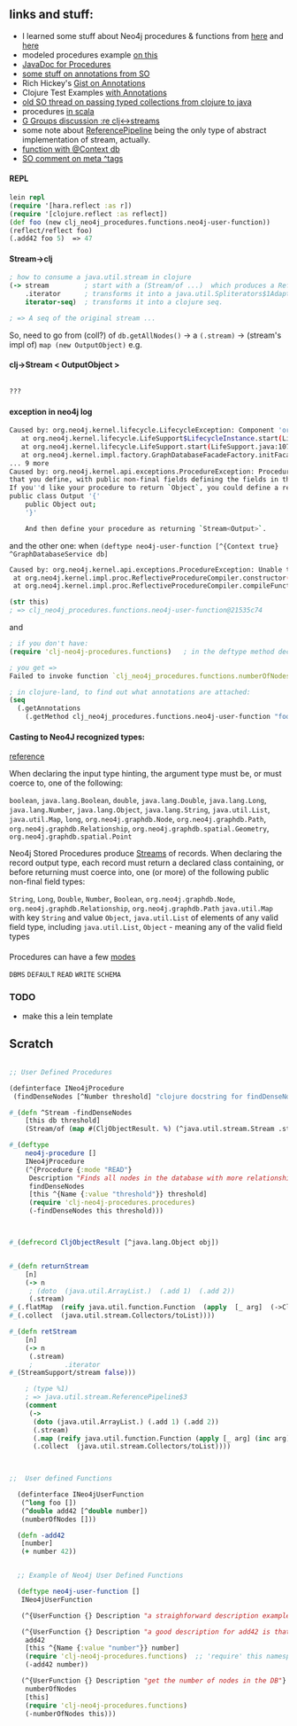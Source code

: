 ## links and stuff:

* I learned some stuff about Neo4j procedures & functions from [here](https://neo4j.com/developer/procedures-functions/) and [here](https://neo4j.com/developer/procedures-gallery/)  
* modeled procedures example [on this](https://github.com/neo4j/neo4j-documentation/blob/0dd013f399811249155c827f8f8c9a46d6fe0a09/manual/embedded-examples/src/main/java/org/neo4j/examples/ProcedureExample.java)
* [JavaDoc for Procedures](http://neo4j.com/docs/java-reference/3.0/javadocs/index.html?org/neo4j/procedure/Procedure.html)
* [some stuff on annotations from SO](http://stackoverflow.com/questions/7703467/attaching-metadata-to-a-clojure-gen-class?rq=1)
* Rich Hickey's [Gist on Annotations](https://gist.github.com/richhickey/377213)
* Clojure Test Examples [with Annotations](https://github.com/clojure/clojure/blob/master/test/clojure/test_clojure/genclass/examples.clj)
* [old SO thread on passing typed collections from clojure to java](http://stackoverflow.com/questions/3688730/how-to-pass-a-typed-collection-from-clojure-to-java)
* procedures [in scala](http://stackoverflow.com/questions/38313019/neo4j-3-0-3-stored-procedures-in-scala)
* [G Groups discussion :re clj<->streams](https://groups.google.com/forum/#!topic/clojure/xzHrDoKF0v8)
* some note about [ReferencePipeline](http://stackoverflow.com/questions/24196082/what-is-the-default-implementation-of-stream-in-java-8#comment48934957_24203010) being the only type of abstract implementation of stream, actually.
* [function with @Context db](https://github.com/neo4j-contrib/neo4j-apoc-procedures/blob/3.1/src/main/java/apoc/map/Maps.java#L55)
* [SO comment on meta ^tags](http://stackoverflow.com/questions/6484899/type-hinting-return-value-with-or-tag-meta?rq=1)


#### REPL

```clojure
lein repl
(require '[hara.reflect :as r])
(require '[clojure.reflect :as reflect])
(def foo (new clj_neo4j_procedures.functions.neo4j-user-function))
(reflect/reflect foo)
(.add42 foo 5)  => 47
```

#### Stream->clj

```clojure
; how to consume a java.util.stream in clojure
(-> stream         ; start with a (Stream/of ...)  which produces a ReferencePipeline
    .iterator      ; transforms it into a java.util.Spliterators$1Adapter
    iterator-seq)  ; transforms it into a clojure seq.

; => A seq of the original stream ... 
```

So, need to go from (coll?) of `db.getAllNodes()` -> a `(.stream)` ->  (stream's impl of) `map (new OutputObject)`  e.g.


#### clj->Stream < OutputObject > 

```clojure

???

```

#### exception in neo4j log 

```bash
Caused by: org.neo4j.kernel.lifecycle.LifecycleException: Component 'org.neo4j.kernel.impl.proc.Procedures@4496c263' was successfully initialized, but failed to start. Please see attached cause exception.
   at org.neo4j.kernel.lifecycle.LifeSupport$LifecycleInstance.start(LifeSupport.java:443)
   at org.neo4j.kernel.lifecycle.LifeSupport.start(LifeSupport.java:107)
   at org.neo4j.kernel.impl.factory.GraphDatabaseFacadeFactory.initFacade(GraphDatabaseFacadeFactory.java:189)
... 9 more
Caused by: org.neo4j.kernel.api.exceptions.ProcedureException: Procedures must return a Stream of records, where a record is a concrete class
that you define, with public non-final fields defining the fields in the record.
If you''d like your procedure to return `Object`, you could define a record class like:
public class Output '{'
    public Object out;
    '}'

    And then define your procedure as returning `Stream<Output>`.

```

and the other one:  when `(deftype neo4j-user-function [^{Context true} ^GraphDatabaseService db]` 

```bash
Caused by: org.neo4j.kernel.api.exceptions.ProcedureException: Unable to find a usable public no-argument constructor in the class `neo4j-user-function`. Please add a valid, public constructor, recompile the class and try again.
 at org.neo4j.kernel.impl.proc.ReflectiveProcedureCompiler.constructor(ReflectiveProcedureCompiler.java:260)
 at org.neo4j.kernel.impl.proc.ReflectiveProcedureCompiler.compileFunction(ReflectiveProcedureCompiler.java:94)
```

```clojure
(str this)
; => clj_neo4j_procedures.functions.neo4j-user-function@21535c74
```

and

```clojure
; if you don't have:
(require 'clj-neo4j-procedures.functions)   ; in the deftype method declarations

; you get =>
Failed to invoke function `clj_neo4j_procedures.functions.numberOfNodes`: Caused by: java.lang.IllegalStateException: Attempting to call unbound fn: #'clj-neo4j-procedures.functions/-numberOfNodes
```

```clojure
; in clojure-land, to find out what annotations are attached:
(seq 
  (.getAnnotations 
    (.getMethod clj_neo4j_procedures.functions.neo4j-user-function "foo" nil)))
```




#### Casting to Neo4J recognized types:

[reference](https://neo4j.com/docs/java-reference/current/extending-neo4j/procedures-and-functions/values-and-types/)

When declaring the input type hinting, the argument type must be, or must coerce to, one of the following:

`boolean`, `java.lang.Boolean`, `double`, `java.lang.Double`, `java.lang.Long`, `java.lang.Number`, `java.lang.Object`, `java.lang.String`, `java.util.List`, `java.util.Map`, `long`, `org.neo4j.graphdb.Node`, `org.neo4j.graphdb.Path`, `org.neo4j.graphdb.Relationship`, `org.neo4j.graphdb.spatial.Geometry`, `org.neo4j.graphdb.spatial.Point`


Neo4j Stored Procedures produce [Streams](https://docs.oracle.com/javase/8/docs/api/java/util/stream/Stream.html) of records. When declaring the record output type, each record must return a declared class containing, or before returning must coerce into, one (or more) of the following public non-final field types:

`String`, `Long`, `Double`, `Number`, `Boolean`, `org.neo4j.graphdb.Node`, `org.neo4j.graphdb.Relationship`, `org.neo4j.graphdb.Path`
`java.util.Map` with key `String` and value `Object`,
  `java.util.List` of elements of any valid field type, including  `java.util.List`,
  `Object` - meaning any of the valid field types


####

  Procedures can have a few [modes](https://neo4j.com/docs/java-reference/3.1/javadocs/index.html?org/neo4j/procedure/Procedure.html)

  `DBMS` `DEFAULT` `READ` `WRITE` `SCHEMA`




### TODO

* make this a lein template




## Scratch

```clojure

;; User Defined Procedures

(definterface INeo4jProcedure
 (findDenseNodes [^Number threshold] "clojure docstring for findDenseNodes goes here"))

#_(defn ^Stream -findDenseNodes
    [this db threshold]
    (Stream/of (map #(CljObjectResult. %) (^java.util.stream.Stream .stream (.getAllNodes db)))))

#_(deftype
    neo4j-procedure []
    INeo4jProcedure
    (^{Procedure {:mode "READ"}
     Description "Finds all nodes in the database with more relationships than the specified threshold."}
     findDenseNodes
     [this ^{Name {:value "threshold"}} threshold]
     (require 'clj-neo4j-procedures.procedures)
     (-findDenseNodes this threshold)))



#_(defrecord CljObjectResult [^java.lang.Object obj])


#_(defn returnStream
    [n]
    (-> n
     ; (doto  (java.util.ArrayList.)  (.add 1)  (.add 2))
     (.stream)
#_(.flatMap  (reify java.util.function.Function  (apply  [_ arg]  (->CljObjectResult arg))))
#_(.collect  (java.util.stream.Collectors/toList))))

#_(defn retStream
    [n]
    (-> n
     (.stream)
     ;        .iterator
#_(StreamSupport/stream false)))

    ; (type %1)
    ; => java.util.stream.ReferencePipeline$3
    (comment 
     (->  
      (doto (java.util.ArrayList.) (.add 1) (.add 2))  
      (.stream)  
      (.map (reify java.util.function.Function (apply [_ arg] (inc arg))))  
      (.collect  (java.util.stream.Collectors/toList))))
 


;;  User defined Functions

  (definterface INeo4jUserFunction
   (^long foo [])
   (^double add42 [^double number])
   (numberOfNodes []))

  (defn -add42
   [number]
   (+ number 42))


  ;; Example of Neo4j User Defined Functions

  (deftype neo4j-user-function []  
   INeo4jUserFunction

   (^{UserFunction {} Description "a straighforward description example for foo"} foo [this] 42)

   (^{UserFunction {} Description "a good description for add42 is that it adds 42 to a number"}
    add42
    [this ^{Name {:value "number"}} number]
    (require 'clj-neo4j-procedures.functions)  ;; 'require' this namespace to be able to 'call out' to other functions defined within this (or another) namespace.
    (-add42 number))

   (^{UserFunction {} Description "get the number of nodes in the DB"}
    numberOfNodes
    [this]
    (require 'clj-neo4j-procedures.functions)  
    (-numberOfNodes this)))



```
